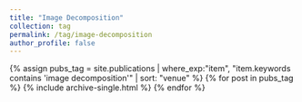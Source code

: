 ```yaml
---
title: "Image Decomposition"
collection: tag
permalink: /tag/image-decomposition
author_profile: false
---
```

{% assign pubs_tag = site.publications | where_exp:"item", "item.keywords contains 'image decomposition'" | sort: "venue" %}
{% for post in pubs_tag %}
  {% include archive-single.html %}
{% endfor %}